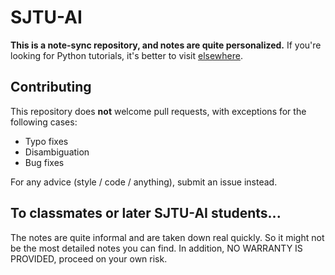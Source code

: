 # SJTU-AI

**This is a note-sync repository, and notes are quite personalized.** If you're looking for Python tutorials, it's better to visit [elsewhere](https://liaoxuefeng.com/).

## Contributing

This repository does **not** welcome pull requests, with exceptions for the following cases:
- Typo fixes
- Disambiguation
- Bug fixes

For any advice (style / code / anything), submit an issue instead.

## To classmates or later SJTU-AI students...

The notes are quite informal and are taken down real quickly. So it might not be the most detailed notes you can find. In addition, NO WARRANTY IS PROVIDED, proceed on your own risk.
